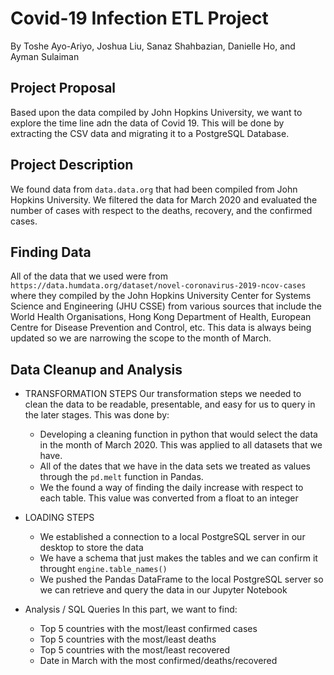 # Covid-19 Infection ETL Project
By Toshe Ayo-Ariyo, Joshua Liu, Sanaz Shahbazian, Danielle Ho, and Ayman Sulaiman

## Project Proposal
Based upon the data compiled by John Hopkins University, we want to explore the time line adn the data of Covid 19.
This will be done by extracting the CSV data and migrating it to a PostgreSQL Database.  

## Project Description
We found data from `data.data.org` that had been compiled from John Hopkins University.  We filtered the data for March 2020 and evaluated the number of cases with respect to the deaths, recovery, and the confirmed cases.  

## Finding Data
All of the data that we used were from `https://data.humdata.org/dataset/novel-coronavirus-2019-ncov-cases` where they compiled by the John Hopkins University Center for Systems Science and Engineering (JHU CSSE) from various sources that include the World Health Organisations, Hong Kong Department of Health, European Centre for Disease Prevention and Control, etc.  This data is always being updated so we are narrowing the scope to the month of March.

## Data Cleanup and Analysis

* TRANSFORMATION STEPS
Our transformation steps we needed to clean the data to be readable, presentable, and easy for us to query in the later stages.  This was done by:
  * Developing a cleaning function in python that would select the data in the month of March 2020.  This was applied to all datasets that we have.
  * All of the dates that we have in the data sets we treated as values through the `pd.melt` function in Pandas.
  * We the found a way of finding the daily increase with respect to each table.  This value was converted from a float to an integer

* LOADING STEPS
  * We established a connection to a local PostgreSQL server in our desktop to store the data
  * We have a schema that just makes the tables and we can confirm it throught `engine.table_names()`
  * We pushed the Pandas DataFrame to the local PostgreSQL server so we can retrieve and query the data in our Jupyter Notebook

* Analysis / SQL Queries
In this part, we want to find:
  * Top 5 countries with the most/least confirmed cases
  * Top 5 countries with the most/least deaths
  * Top 5 countries with the most/least recovered
  * Date in March with the most confirmed/deaths/recovered
